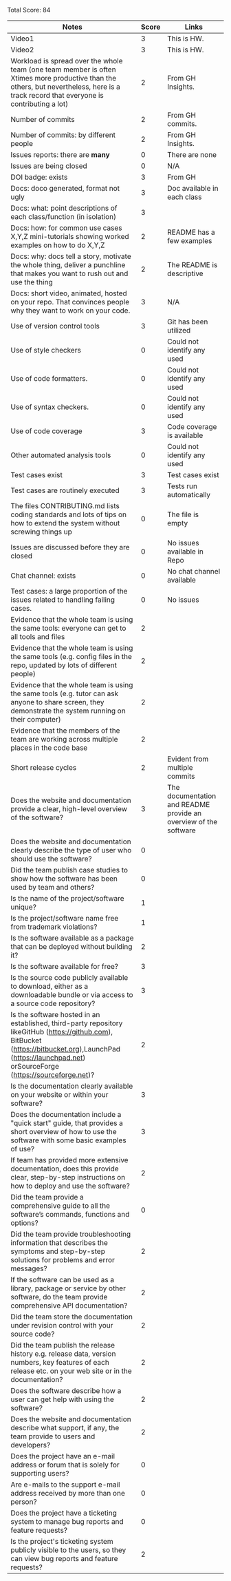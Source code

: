 Total Score: 84

|Notes|Score|Links|
|-----|---------|---------|
|Video1| 3 | This is HW. | 
|Video2| 3 | This is HW. | 
|Workload is spread over the whole team (one team member is often Xtimes more productive than the others, but nevertheless, here is a track record that everyone is contributing a lot)| 2 | From GH Insights. |
|Number of commits| 2 | From GH commits.|
|Number of commits: by different people| 2 | From GH Insights. |
|Issues reports: there are **many**| 0 | There are none |
|Issues are being closed| 0 | N/A |
|DOI badge: exists| 3 | From GH |
|Docs: doco generated, format not ugly | 3 | Doc available in each class|
|Docs: what: point descriptions of each class/function (in isolation) | 3 | 
|Docs: how: for common use cases X,Y,Z mini-tutorials showing worked examples on how to do X,Y,Z| 2 | README has a few examples|
|Docs: why: docs tell a story, motivate the whole thing, deliver a punchline that makes you want to rush out and use the thing| 2 | The README is descriptive |
|Docs: short video, animated, hosted on your repo. That convinces people why they want to work on your code.| 3 | N/A |
|Use of version control tools| 3 | Git has been utilized
|Use of style checkers | 0 | Could not identify any used |
|Use of code formatters. | 0 | Could not identify any used |
|Use of syntax checkers. | 0 | Could not identify any used |
|Use of code coverage | 3 | Code coverage is available |
|Other automated analysis tools| 0 | Could not identify any used |
|Test cases exist| 3 | Test cases exist |
|Test cases are routinely executed| 3 | Tests run automatically|
|The files CONTRIBUTING.md lists coding standards and lots of tips on how to extend the system without screwing things up| 0 |  The file is empty |
|Issues are discussed before they are closed| 0 | No issues available in Repo |
|Chat channel: exists| 0 | No chat channel available |
|Test cases: a large proportion of the issues related to handling failing cases.| 0 | No issues|
|Evidence that the whole team is using the same tools: everyone can get to all tools and files| 2 | 
|Evidence that the whole team is using the same tools (e.g. config files in the repo, updated by lots of different people)| 2 | 
|Evidence that the whole team is using the same tools (e.g. tutor can ask anyone to share screen, they demonstrate the system running on their computer)| 2 | 
|Evidence that the members of the team are working across multiple places in the code base| 2 | 
|Short release cycles | 2 |  Evident from multiple commits |
|Does the website and documentation provide a clear, high-level overview of the software? | 3 | The documentation and README provide an overview of the software |
|Does the website and documentation clearly describe the type of user who should use the software? | 0 | 
|Did the team publish case studies to show how the software has been used by team and others? | 0 | 
|Is the name of the project/software unique? | 1 | 
|Is the project/software name free from trademark violations? | 1 | 
|Is the software available as a package that can be deployed without building it? | 2 | 
|Is the software available for free? | 3 | 
|Is the source code publicly available to download, either as a downloadable bundle or via access to a source code repository? | 3 | 
|Is the software hosted in an established, third-party repository likeGitHub (https://github.com), BitBucket (https://bitbucket.org),LaunchPad (https://launchpad.net) orSourceForge (https://sourceforge.net)? | 2 | 
|Is the documentation clearly available on your website or within your software? | 3 | 
|Does the documentation include a "quick start" guide, that provides a short overview of how to use the software with some basic examples of use? | 3 | 
|If team has provided more extensive documentation, does this provide clear, step-by-step instructions on how to deploy and use the software? | 2 | 
|Did the team provide a comprehensive guide to all the software’s commands, functions and options? | 0 | 
|Did the team provide troubleshooting information that describes the symptoms and step-by-step solutions for problems and error messages? | 2 | 
|If the software can be used as a library, package or service by other software, do the team provide comprehensive API documentation? | 2 | 
|Did the team store the documentation under revision control with your source code? | 2 | 
|Did the team publish the release history e.g. release data, version numbers, key features of each release etc. on your web site or in the documentation? | 2 | 
|Does the software describe how a user can get help with using the software? | 2 | 
|Does the website and documentation describe what support, if any, the team provide to users and developers? | 2 | 
|Does the project have an e-mail address or forum that is solely for supporting users? | 0 | 
|Are e-mails to the support e-mail address received by more than one person? | 0 | 
|Does the project have a ticketing system to manage bug reports and feature requests? | 0 | 
|Is the project's ticketing system publicly visible to the users, so they can view bug reports and feature requests? | 2 | 

